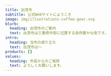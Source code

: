 ```yaml
---
title: 出茂市
subtitle: 公式Webサイトにようこそ
image: img/illustrations-coffee-gear.svg
blurb:
  heading: 出茂市のご案内
  text: 出茂市は三重県中部に位置する自然豊かな街です。
intro:
  heading: 当市の成り立ち
  text: 出茂市は～
products: []
values:
  heading: 市長からのご挨拶
  text: よろしくお願いします。
---
```

